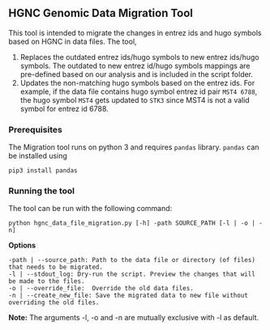 ## HGNC Genomic Data Migration Tool

This tool is intended to migrate the changes in entrez ids and hugo symbols based on HGNC in data files. The tool,
1. Replaces the outdated entrez ids/hugo symbols to new entrez ids/hugo symbols. The outdated to new entrez id/hugo symbols mappings are pre-defined based on our analysis and is included in the script folder.
2. Updates the non-matching hugo symbols based on the entrez ids. 
For example, if the data file contains hugo symbol entrez id pair `MST4	6788`, the hugo symbol `MST4` gets updated to `STK3` since MST4 is not a valid symbol for entrez id 6788.

### Prerequisites
The Migration tool runs on python 3 and requires `pandas` library. `pandas` can be installed using
```
pip3 install pandas
 ```

### Running the tool

The tool can be run with the following command:
```
python hgnc_data_file_migration.py [-h] -path SOURCE_PATH [-l | -o | -n]
````


**Options**
```
-path | --source_path: Path to the data file or directory (of files) that needs to be migrated.
-l | --stdout_log: Dry-run the script. Preview the changes that will be made to the files.
-o | --override_file:  Override the old data files.
-n | --create_new_file: Save the migrated data to new file without overriding the old files.
```

**Note:**
The arguments -l, -o and -n are mutually exclusive with -l as default.